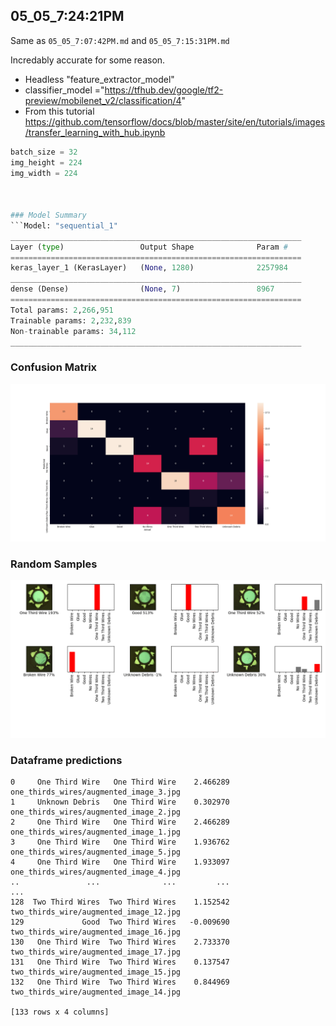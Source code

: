 ## 05_05_7:24:21PM 

Same as `05_05_7:07:42PM.md` and `05_05_7:15:31PM.md`

Incredably accurate for some reason. 

- Headless "feature_extractor_model"
- classifier_model ="https://tfhub.dev/google/tf2-preview/mobilenet_v2/classification/4"
- From this tutorial https://github.com/tensorflow/docs/blob/master/site/en/tutorials/images/transfer_learning_with_hub.ipynb

```python 
batch_size = 32
img_height = 224
img_width = 224



### Model Summary 
```Model: "sequential_1"
_________________________________________________________________
Layer (type)                 Output Shape              Param #   
=================================================================
keras_layer_1 (KerasLayer)   (None, 1280)              2257984   
_________________________________________________________________
dense (Dense)                (None, 7)                 8967      
=================================================================
Total params: 2,266,951
Trainable params: 2,232,839
Non-trainable params: 34,112
_________________________________________________________________
``` 
### Confusion Matrix 
![Confusion Matrix](imgs/05_05_7:24:21PM.png) 
### Random Samples 
![Random Samples](imgs/rand_samples_05_05_7:24:21PM.png) 
### Dataframe predictions 
```           predicted           actual  confidence                                    path
0     One Third Wire   One Third Wire    2.466289  one_thirds_wires/augmented_image_3.jpg
1     Unknown Debris   One Third Wire    0.302970  one_thirds_wires/augmented_image_2.jpg
2     One Third Wire   One Third Wire    2.466289  one_thirds_wires/augmented_image_1.jpg
3     One Third Wire   One Third Wire    1.936762  one_thirds_wires/augmented_image_5.jpg
4     One Third Wire   One Third Wire    1.933097  one_thirds_wires/augmented_image_4.jpg
..               ...              ...         ...                                     ...
128  Two Third Wires  Two Third Wires    1.152542  two_thirds_wire/augmented_image_12.jpg
129             Good  Two Third Wires   -0.009690  two_thirds_wire/augmented_image_16.jpg
130   One Third Wire  Two Third Wires    2.733370  two_thirds_wire/augmented_image_17.jpg
131   One Third Wire  Two Third Wires    0.137547  two_thirds_wire/augmented_image_15.jpg
132   One Third Wire  Two Third Wires    0.844969  two_thirds_wire/augmented_image_14.jpg

[133 rows x 4 columns]
```